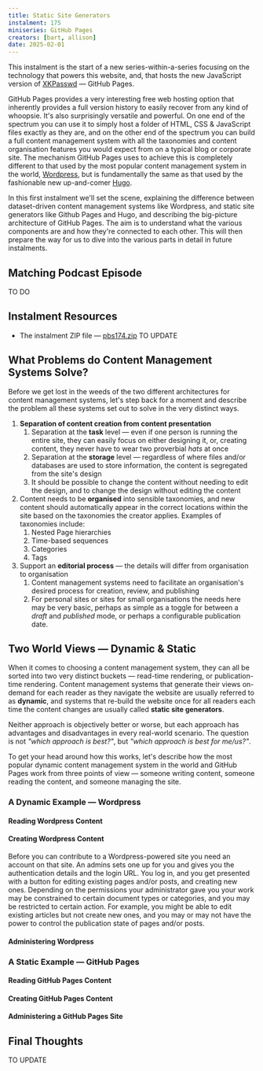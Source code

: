 ```yaml
---
title: Static Site Generators
instalment: 175
miniseries: GitHub Pages
creators: [bart, allison]
date: 2025-02-01
---
```

This instalment is the start of a new series-within-a-series focusing on the technology that powers this website, and, that hosts the new JavaScript version of [XKPasswd](https://www.xkpasswd.net) — GitHub Pages.

GitHub Pages provides a very interesting free web hosting option that inherently provides a full version history to easily recover from any kind of whoopsie. It's also surprisingly versatile and powerful. On one end of the spectrum you can use it to simply host a folder of HTML, CSS & JavaScript files exactly as they are, and on the other end of the spectrum you can build a full content management system with all the taxonomies and content organisation features you would expect from on a typical blog or corporate site. The mechanism GitHub Pages uses to achieve this is completely different to that used by the most popular content management system in the world, [Wordpress](https://wordpress.org), but is fundamentally the same as that used by the fashionable new up-and-comer [Hugo](https://kinsta.com/blog/hugo-static-site/).

In this first instalment we'll set the scene, explaining the difference between dataset-driven content management systems like Wordpress, and static site generators like Github Pages and Hugo, and describing the big-picture architecture of GitHub Pages. The aim is to understand what the various components are and how they're connected to each other. This will then prepare the way for us to dive into the various parts in detail in future instalments.

## Matching Podcast Episode

TO DO

## Instalment Resources

- The instalment ZIP file — [pbs174.zip](https://github.com/bartificer/programming-by-stealth/raw/master/instalmentZips/pbs174.zip) TO UPDATE

## What Problems do Content Management Systems Solve?

Before we get lost in the weeds of the two different architectures for content management systems, let's step back for a moment and describe the problem all these systems set out to solve in the very distinct ways.

1. **Separation of content creation from content presentation**
   1. Separation at the **task** level — even if one person is running the entire site, they can easily focus on either designing it, or, creating content, they never have to wear two proverbial *hats* at once
   2. Separation at the **storage** level — regardless of where files and/or databases are used to store information, the content is segregated from the site's design
   3. It should be possible to change the content without needing to edit the design, and to change the design without editing the content
2. Content needs to be **organised** into sensible taxonomies, and new content should automatically appear in the correct locations within the site based on the taxonomies the creator applies. Examples of taxonomies include:
   1. Nested Page hierarchies
   2. Time-based sequences
   3. Categories
   4. Tags
3. Support an **editorial process** — the details will differ from organisation to organisation
   1. Content management systems need to facilitate an organisation's desired process for creation, review, and publishing
   2. For personal sites or sites for small organisations the needs here may be very basic, perhaps as simple as a toggle for between a *draft* and *published* mode, or perhaps a configurable publication date.

## Two World Views — Dynamic & Static

When it comes to choosing a content management system, they can all be sorted into two very distinct buckets — read-time rendering, or publication-time rendering. Content management systems that generate their views on-demand for each reader as they navigate the website are usually referred to as **dynamic**, and systems that re-build the website once for all readers each time the content changes are usually called **static site generators**.

Neither approach is objectively better or worse, but each approach has advantages and disadvantages in every real-world scenario. The question is not *"which approach is best?"*, but *"which approach is best for me/us?"*.

To get your head around how this works, let\'s describe how the most popular dynamic content management system in the world and GitHub Pages work from three points of view — someone writing content, someone reading the content, and someone managing the site.

### A Dynamic Example — Wordpress

#### Reading Wordpress Content

#### Creating Wordpress Content

Before you can contribute to a Wordpress-powered site you need an account on that site. An admins sets one up for you and gives you the authentication details and the login URL. You log in, and you get presented with a button for editing existing pages and/or posts, and creating new ones. Depending on the permissions your administrator gave you your work may be constrained to certain document types or categories, and you may be restricted to certain action. For example, you might be able to edit existing articles but not create new ones, and you may or may not have the power to control the publication state of pages and/or posts.

#### Administering Wordpress

### A Static Example — GitHub Pages

#### Reading GitHub Pages Content

#### Creating GitHub Pages Content

#### Administering a GitHub Pages Site

## Final Thoughts

TO UPDATE
